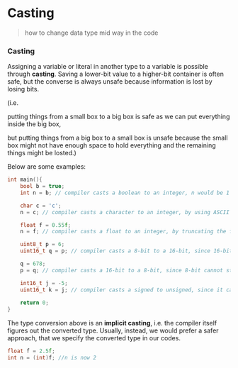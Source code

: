 # Casting

> how to change data type mid way in the code

### Casting

Assigning a variable or literal in another type to a variable is possible through **casting**. Saving a lower-bit value to a higher-bit container is often safe, but the converse is always unsafe because information is lost by losing bits.&#x20;

(i.e.&#x20;

putting things from a small box to a big box is safe as we can put everything inside the big box,&#x20;

but putting things from a big box to a small box is unsafe because the small box might not have enough space to hold everything and the remaining things might be losted.)

Below are some examples:

```c
int main(){
    bool b = true;
    int n = b; // compiler casts a boolean to an integer, n would be 1 because true -> 1; false -> 0

    char c = 'c';
    n = c; // compiler casts a character to an integer, by using ASCII conversion, n is now 99

    float f = 0.55f;
    n = f; // compiler casts a float to an integer, by truncating the floating point value, n is now 0, same goes with double

    uint8_t p = 6;
    uint16_t q = p; // compiler casts a 8-bit to a 16-bit, since 16-bit can hold larger values, q is also 6

    q = 678;
    p = q; // compiler casts a 16-bit to a 8-bit, since 8-bit cannot store a number this large, it overflows and goes back to 166 (678 in binary with only last 8 bits)

    int16_t j = -5;
    uint16_t k = j; // compiler casts a signed to unsigned, since it cannot store a negative number, it underflows and goes to 65531 (-5 in binary's two's compliment and converts to unsigned)
  
    return 0;
}
```

The type conversion above is an **implicit casting**, i.e. the compiler itself figures out the converted type. Usually, instead, we would prefer a safer approach, that we specify the converted type in our codes.

```c
float f = 2.5f;
int n = (int)f; //n is now 2
```

